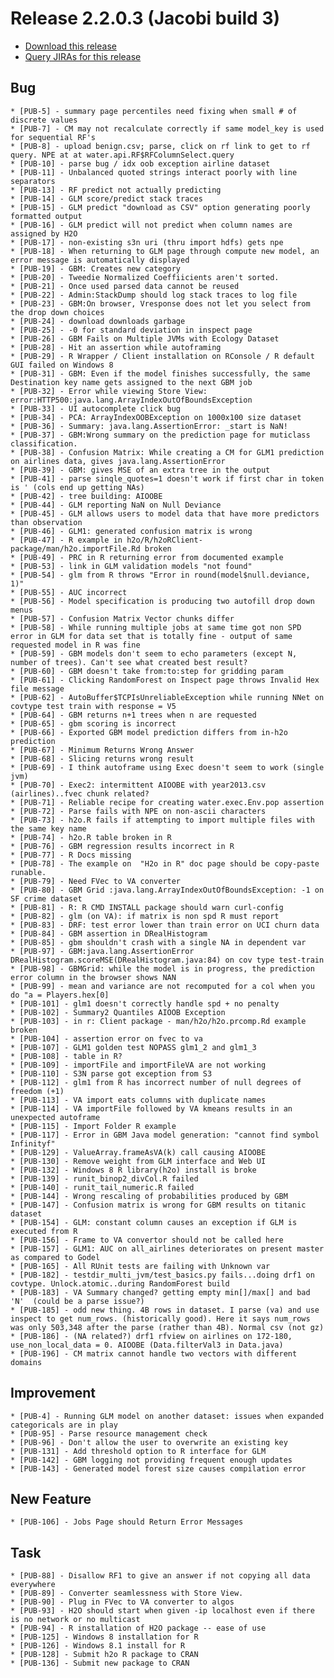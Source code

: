 Release 2.2.0.3 (Jacobi build 3)
================================

* [Download this release](http://s3.amazonaws.com/h2o-release/h2o/rel-jacobi/3/index.html)
* [Query JIRAs for this release](https://0xdata.atlassian.net/issues/?jql=fixVersion%20%3D%20jacobi%20and%20resolution%20is%20not%20empty)

Bug
---
    * [PUB-5] - summary page percentiles need fixing when small # of discrete values
    * [PUB-7] - CM may not recalculate correctly if same model_key is used for sequential RF's
    * [PUB-8] - upload benign.csv; parse, click on rf link to get to rf query. NPE at at water.api.RF$RFColumnSelect.query
    * [PUB-10] - parse bug / idx oob exception airline dataset
    * [PUB-11] - Unbalanced quoted strings interact poorly with line separators
    * [PUB-13] - RF predict not actually predicting
    * [PUB-14] - GLM score/predict stack traces
    * [PUB-15] - GLM predict "download as CSV" option generating poorly formatted output
    * [PUB-16] - GLM predict will not predict when column names are assigned by H2O
    * [PUB-17] - non-existing s3n uri (thru import hdfs) gets npe
    * [PUB-18] - When returning to GLM page through compute new model, an error message is automatically displayed
    * [PUB-19] - GBM: Creates new category
    * [PUB-20] - Tweedie Normalized Coeffiicients aren't sorted.
    * [PUB-21] - Once used parsed data cannot be reused
    * [PUB-22] - Admin:StackDump should log stack traces to log file
    * [PUB-23] - GBM:On browser, Vresponse does not let you select from the drop down choices 
    * [PUB-24] - download downloads garbage
    * [PUB-25] - -0 for standard deviation in inspect page
    * [PUB-26] - GBM Fails on Multiple JVMs with Ecology Dataset
    * [PUB-28] - Hit an assertion while autoframing
    * [PUB-29] - R Wrapper / Client installation on RConsole / R default GUI failed on Windows 8
    * [PUB-31] - GBM: Even if the model finishes successfully, the same Destination key name gets assigned to the next GBM job
    * [PUB-32] - Error while viewing Store View: error:HTTP500:java.lang.ArrayIndexOutOfBoundsException
    * [PUB-33] - UI autocomplete click bug
    * [PUB-34] - PCA: ArrayIndexOOBException on 1000x100 size dataset
    * [PUB-36] - Summary: java.lang.AssertionError: _start is NaN!
    * [PUB-37] - GBM:Wrong summary on the prediction page for muticlass classification.
    * [PUB-38] - Confusion Matrix: While creating a CM for GLM1 prediction on airlines data, gives java.lang.AssertionError  
    * [PUB-39] - GBM: gives MSE of an extra tree in the output
    * [PUB-41] - parse sinqle_quotes=1 doesn't work if first char in token is ' (cols end up getting NAs)
    * [PUB-42] - tree building: AIOOBE
    * [PUB-44] - GLM reporting NaN on Null Deviance
    * [PUB-45] - GLM allows users to model data that have more predictors than observation
    * [PUB-46] - GLM1: generated confusion matrix is wrong
    * [PUB-47] - R example in h2o/R/h2oRClient-package/man/h2o.importFile.Rd broken 
    * [PUB-49] - PRC in R returning error from documented example
    * [PUB-53] - link in GLM validation models "not found" 
    * [PUB-54] - glm from R throws "Error in round(model$null.deviance, 1)"
    * [PUB-55] - AUC incorrect
    * [PUB-56] - Model specification is producing two autofill drop down menus
    * [PUB-57] - Confusion Matrix Vector chunks differ
    * [PUB-58] - While running multiple jobs at same time got non SPD error in GLM for data set that is totally fine - output of same requested model in R was fine
    * [PUB-59] - GBM models don't seem to echo parameters (except N, number of trees). Can't see what created best result?
    * [PUB-60] - GBM doesn't take from:to:step for gridding param
    * [PUB-61] - Clicking RandomForest on Inspect page throws Invalid Hex file message
    * [PUB-62] - AutoBuffer$TCPIsUnreliableException while running NNet on covtype test train with response = V5
    * [PUB-64] - GBM returns n+1 trees when n are requested 
    * [PUB-65] - gbm scoring is incorrect
    * [PUB-66] - Exported GBM model prediction differs from in-h2o prediction
    * [PUB-67] - Minimum Returns Wrong Answer
    * [PUB-68] - Slicing returns wrong result
    * [PUB-69] - I think autoframe using Exec doesn't seem to work (single jvm)
    * [PUB-70] - Exec2: intermittent AIOOBE with year2013.csv (airlines)..fvec chunk related?
    * [PUB-71] - Reliable recipe for creating water.exec.Env.pop assertion
    * [PUB-72] - Parse fails with NPE on non-ascii characters
    * [PUB-73] - h2o.R fails if attempting to import multiple files with the same key name
    * [PUB-74] - h2o.R table broken in R
    * [PUB-76] - GBM regression results incorrect in R
    * [PUB-77] - R Docs missing 
    * [PUB-78] - The example on  "H2o in R" doc page should be copy-paste runable.
    * [PUB-79] - Need FVec to VA converter
    * [PUB-80] - GBM Grid :java.lang.ArrayIndexOutOfBoundsException: -1 on SF crime dataset
    * [PUB-81] - R: R CMD INSTALL package should warn curl-config
    * [PUB-82] - glm (on VA): if matrix is non spd R must report
    * [PUB-83] - DRF: test error lower than train error on UCI churn data
    * [PUB-84] - GBM assertion in DRealHistogram
    * [PUB-85] - gbm shouldn't crash with a single NA in dependent var
    * [PUB-97] - GBM:java.lang.AssertionError DRealHistogram.scoreMSE(DRealHistogram.java:84) on cov type test-train
    * [PUB-98] - GBMGrid: while the model is in progress, the prediction error column in the browser shows NAN
    * [PUB-99] - mean and variance are not recomputed for a col when you do "a = Players.hex[0]
    * [PUB-101] - glm1 doesn't correctly handle spd + no penalty
    * [PUB-102] - Summary2 Quantiles AIOOB Exception
    * [PUB-103] - in r: Client package - man/h2o/h2o.prcomp.Rd example broken
    * [PUB-104] - assertion error on fvec to va
    * [PUB-107] - GLM1 golden test NOPASS glm1_2 and glm1_3
    * [PUB-108] - table in R? 
    * [PUB-109] - importFile and importFileVA are not working 
    * [PUB-110] - S3N parse got exception from S3
    * [PUB-112] - glm1 from R has incorrect number of null degrees of freedom (+1)
    * [PUB-113] - VA import eats columns with duplicate names
    * [PUB-114] - VA importFile followed by VA kmeans results in an unexpected autoframe
    * [PUB-115] - Import Folder R example
    * [PUB-117] - Error in GBM Java model generation: "cannot find symbol Infinityf"
    * [PUB-129] - ValueArray.frameAsVA(k) call causing AIOOBE
    * [PUB-130] - Remove weight from GLM interface and Web UI
    * [PUB-132] - Windows 8 R library(h2o) install is broke
    * [PUB-139] - runit_binop2_divCol.R failed
    * [PUB-140] - runit_tail_numeric.R failed
    * [PUB-144] - Wrong rescaling of probabilities produced by GBM
    * [PUB-147] - Confusion matrix is wrong for GBM results on titanic dataset
    * [PUB-154] - GLM: constant column causes an exception if GLM is executed from R
    * [PUB-156] - Frame to VA convertor should not be called here
    * [PUB-157] - GLM1: AUC on all_airlines deteriorates on present master as compared to Godel
    * [PUB-165] - All RUnit tests are failing with Unknown var
    * [PUB-182] - testdir_multi_jvm/test_basics.py fails...doing drf1 on covtype. Unlock.atomic..during RandomForest build
    * [PUB-183] - VA Summary changed? getting empty min[]/max[] and bad 'N'  (could be a parse issue?)
    * [PUB-185] - odd new thing. 4B rows in dataset. I parse (va) and use inspect to get num_rows. (historically good). Here it says num_rows was only 503,348 after the parse (rather than 4B). Normal csv (not gz)
    * [PUB-186] - (NA related?) drf1 rfview on airlines on 172-180, use_non_local_data = 0. AIOOBE (Data.filterVal3 in Data.java)
    * [PUB-196] - CM matrix cannot handle two vectors with different domains

Improvement
-----------
    * [PUB-4] - Running GLM model on another dataset: issues when expanded categoricals are in play
    * [PUB-95] - Parse resource management check
    * [PUB-96] - Don't allow the user to overwrite an existing key
    * [PUB-131] - Add threshold option to R interface for GLM
    * [PUB-142] - GBM logging not providing frequent enough updates
    * [PUB-143] - Generated model forest size causes compilation error

New Feature
-----------
    * [PUB-106] - Jobs Page should Return Error Messages

Task
----
    * [PUB-88] - Disallow RF1 to give an answer if not copying all data everywhere
    * [PUB-89] - Converter seamlessness with Store View.
    * [PUB-90] - Plug in FVec to VA converter to algos
    * [PUB-93] - H2O should start when given -ip localhost even if there is no network or no multicast
    * [PUB-94] - R installation of H2O package -- ease of use
    * [PUB-125] - Windows 8 installation for R
    * [PUB-126] - Windows 8.1 install for R
    * [PUB-128] - Submit h2o R package to CRAN
    * [PUB-136] - Submit new package to CRAN
